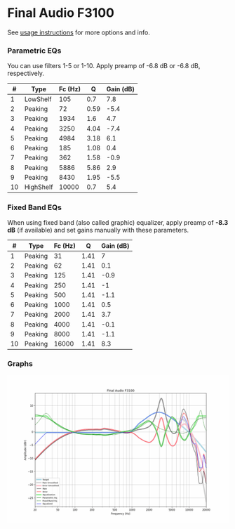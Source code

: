# Final Audio F3100
See [usage instructions](https://github.com/jaakkopasanen/AutoEq#usage) for more options and info.

### Parametric EQs
You can use filters 1-5 or 1-10. Apply preamp of -6.8 dB or -6.8 dB, respectively.

|   # | Type      |   Fc (Hz) |    Q |   Gain (dB) |
|-----|-----------|-----------|------|-------------|
|   1 | LowShelf  |       105 | 0.7  |         7.8 |
|   2 | Peaking   |        72 | 0.59 |        -5.4 |
|   3 | Peaking   |      1934 | 1.6  |         4.7 |
|   4 | Peaking   |      3250 | 4.04 |        -7.4 |
|   5 | Peaking   |      4984 | 3.18 |         6.1 |
|   6 | Peaking   |       185 | 1.08 |         0.4 |
|   7 | Peaking   |       362 | 1.58 |        -0.9 |
|   8 | Peaking   |      5886 | 5.86 |         2.9 |
|   9 | Peaking   |      8430 | 1.95 |        -5.5 |
|  10 | HighShelf |     10000 | 0.7  |         5.4 |

### Fixed Band EQs
When using fixed band (also called graphic) equalizer, apply preamp of **-8.3 dB** (if available) and set gains manually with these parameters.

|   # | Type    |   Fc (Hz) |    Q |   Gain (dB) |
|-----|---------|-----------|------|-------------|
|   1 | Peaking |        31 | 1.41 |         7   |
|   2 | Peaking |        62 | 1.41 |         0.1 |
|   3 | Peaking |       125 | 1.41 |        -0.9 |
|   4 | Peaking |       250 | 1.41 |        -1   |
|   5 | Peaking |       500 | 1.41 |        -1.1 |
|   6 | Peaking |      1000 | 1.41 |         0.5 |
|   7 | Peaking |      2000 | 1.41 |         3.7 |
|   8 | Peaking |      4000 | 1.41 |        -0.1 |
|   9 | Peaking |      8000 | 1.41 |        -1.1 |
|  10 | Peaking |     16000 | 1.41 |         8.3 |

### Graphs
![](./Final%20Audio%20F3100.png)

